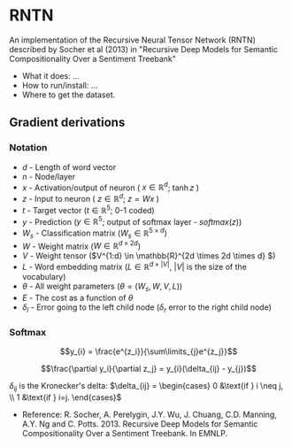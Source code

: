 # RNTN
An implementation of the Recursive Neural Tensor Network (RNTN) described by Socher et al (2013) in "Recursive Deep Models for Semantic Compositionality Over a Sentiment Treebank"

* What it does: ...
* How to run/install: ...
* Where to get the dataset.
## Gradient derivations

### Notation

 * $d$   - Length of word vector
 * $n$   - Node/layer
 * $x$   - Activation/output of neuron ( $x \in \mathbb{R}^{d}$; $\tanh z$ )
 * $z$   - Input to neuron ( $z \in \mathbb{R}^{d}$; $z = Wx$ )
 * $t$   - Target vector ($t \in \mathbb{R}^5$; 0-1 coded)
 * $y$   - Prediction ($y \in \mathbb{R}^5$; output of softmax layer - $softmax(z)$)
 * $W_s$ - Classification matrix ($W_s \in \mathbb{R}^{5 \times d}$)
 * $W$ - Weight matrix ($W \in \mathbb{R}^{d \times 2d}$)
 * $V$ - Weight tensor ($V^{1:d} \in \mathbb{R}^{2d \times 2d \times d} $)
 * $L$ - Word embedding matrix ($L \in \mathbb{R}^{d \times |V|}$, $|V|$ is the size of the vocabulary)
 * $\theta$ - All weight parameters ($\theta = (W_s, W, V, L)$)
 * $E$ - The cost as a function of $\theta$
 * $\delta_l$ - Error going to the left child node ($\delta_r$ error to the right child node)

### Softmax
$$y_{i} = \frac{e^{z_i}}{\sum\limits_{j}e^{z_j}}$$

$$\frac{\partial y_i}{\partial z_j} = y_{i}(\delta_{ij} - y_{j})$$

$\delta_{ij}$ is the Kronecker's delta: $\delta_{ij} = \begin{cases} 0 &\text{if } i \neq j, \\ 1 &\text{if } i=j. \end{cases}$
  
  
* Reference: R. Socher, A. Perelygin, J.Y. Wu, J. Chuang, C.D. Manning, A.Y. Ng and C. Potts. 2013. Recursive Deep Models for Semantic Compositionality Over a Sentiment Treebank. In EMNLP.
